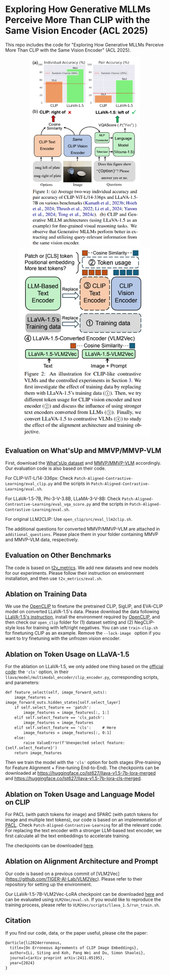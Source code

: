 # Exploring How Generative MLLMs Perceive More Than CLIP with the Same Vision Encoder (ACL 2025)

This repo includes the code for "Exploring How Generative MLLMs Perceive More Than CLIP with the Same Vision Encoder" (ACL 2025). 
<p align="center">
    <img src="figs/overview.png" alt="Overview" height="600"/>
    <img src="figs/ablations.png" alt="Ablations" height="600"/>
</p>

## Evaluation on What'sUp and MMVP/MMVP-VLM

First, download the [What'sUp dataset](https://github.com/amitakamath/whatsup_vlms) and [MMVP/MMVP-VLM](https://github.com/tsb0601/MMVP) accordingly. Our evaluation code is also based on their code.

For CLIP-ViT-L/14-336px: Check `Patch-Aligned-Contrastive-Learning/eval_clip.py` and the scripts in `Patch-Aligned-Contrastive-Learning/eval.sh`.

For LLaVA-1.5-7B, Phi-3-V-3.8B, LLaMA-3-V-8B: Check `Patch-Aligned-Contrastive-Learning/eval_vqa_score.py` and the scripts in `Patch-Aligned-Contrastive-Learning/eval.sh`.

For original LLM2CLIP: Use `open_clip/src/eval_llm2clip.sh`.

The additional questions for converted MMVP/MMVP-VLM are attached in `additional_questions`. Please place them in your folder containing MMVP and MMVP-VLM data, respectively.

## Evaluation on Other Benchmarks

The code is based on [t2v_metrics](https://github.com/linzhiqiu/t2v_metrics). We add new datasets and new models for our experiments. Please follow their instruction on environment installation, and then use `t2v_metrics/eval.sh`.

## Ablation on Training Data

We use the [OpenCLIP](https://github.com/mlfoundations/open_clip) to finetune the pretrained CLIP, SigLIP, and EVA-CLIP model on converted LLaVA-1.5's data. Please download the data following [LLaVA-1.5's instruction](https://github.com/haotian-liu/LLaVA), install the environment required by [OpenCLIP](https://github.com/mlfoundations/open_clip), and then check our `open_clip` folder for (1) dataset setting and (2) NegCLIP-style loss for training with left/right negatives. You can use `train-clip.sh` for finetuning CLIP as an example. Remove the `--lock-image ` option if you want to try finetuning with the unfrozen vision encoder.

## Ablation on Token Usage on LLaVA-1.5

For the ablation on LLaVA-1.5, we only added one thing based on the [official code](https://github.com/haotian-liu/LLaVA): the `'cls'` option, in their `llava/model/multimodal_encoder/clip_encoder.py`, corresponding scripts, and parameters:

```
def feature_select(self, image_forward_outs):
    image_features = image_forward_outs.hidden_states[self.select_layer]
    if self.select_feature == 'patch':
        image_features = image_features[:, 1:]
    elif self.select_feature == 'cls_patch':
        image_features = image_features
    elif self.select_feature == 'cls':     # Here
        image_features = image_features[:, 0:1]
    else:
        raise ValueError(f'Unexpected select feature: {self.select_feature}')
    return image_features
```

Then we train the model with the `'cls'` option for both stages (Pre-training for Feature Alignment + Fine-tuning End-to-End). The checkpoints can be downloaded at https://huggingface.co/lst627/llava-v1.5-7b-lora-merged and https://huggingface.co/lst627/llava-v1.5-7b-lora-cls-merged.

## Ablation on Token Usage and Language Model on CLIP

For PACL (with patch tokens for image) and SPARC (with patch tokens for image and multiple text tokens), our code is based on an implementation of [PACL](https://github.com/NMS05/Patch-Aligned-Contrastive-Learning). Check `Patch-Aligned-Contrastive-Learning` for all the relevant code. For replacing the text encoder with a stronger LLM-based text encoder, we first calculate all the text embeddings to accelerate training. 

The checkpoints can be downloaded [here](https://drive.google.com/drive/folders/1TcH3X6i5fW4Q2hAeLSGu5IRDvmFah-wR?usp=sharing).

## Ablation on Alignment Architecture and Prompt

Our code is based on a previous commit of [VLM2Vec] (https://github.com/TIGER-AI-Lab/VLM2Vec). Please refer to their repository for setting up the environment.

Our LLaVA-1.5-7B-VLM2Vec-LoRA checkpoint can be downloaded [here](https://huggingface.co/lst627/LLaVA-1.5-7B-VLM2Vec-LoRA) and can be evaluated using `VLM2Vec/eval.sh`. If you would like to reproduce the training process, please refer to `VLM2Vec/scripts/llava_1.5/run_train.sh`. 

## Citation

If you find our code, data, or the paper useful, please cite the paper:

```
@article{li2024erroneous,
  title={On Erroneous Agreements of CLIP Image Embeddings},
  author={Li, Siting and Koh, Pang Wei and Du, Simon Shaolei},
  journal={arXiv preprint arXiv:2411.05195},
  year={2024}
}
```